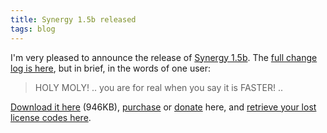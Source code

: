```yaml
---
title: Synergy 1.5b released
tags: blog
---
```


I'm very pleased to announce the release of [Synergy 1.5b](http://wincent.com/a/products/synergy-classic/). The [full change log is here](http://wincent.com/a/products/synergy-classic/history/), but in brief, in the words of one user:

> HOLY MOLY! .. you are for real when you say it is FASTER! ..

[Download it here](http://wincent.com/download.php?item=Synergy.dmg) (946KB), [purchase](https://wincent.com/a/products/synergy-classic/purchase/) or [donate](https://wincent.com/a/products/synergy-classic/donate/) here, and [retrieve your lost license codes here](https://wincent.com/a/support/registration/).
